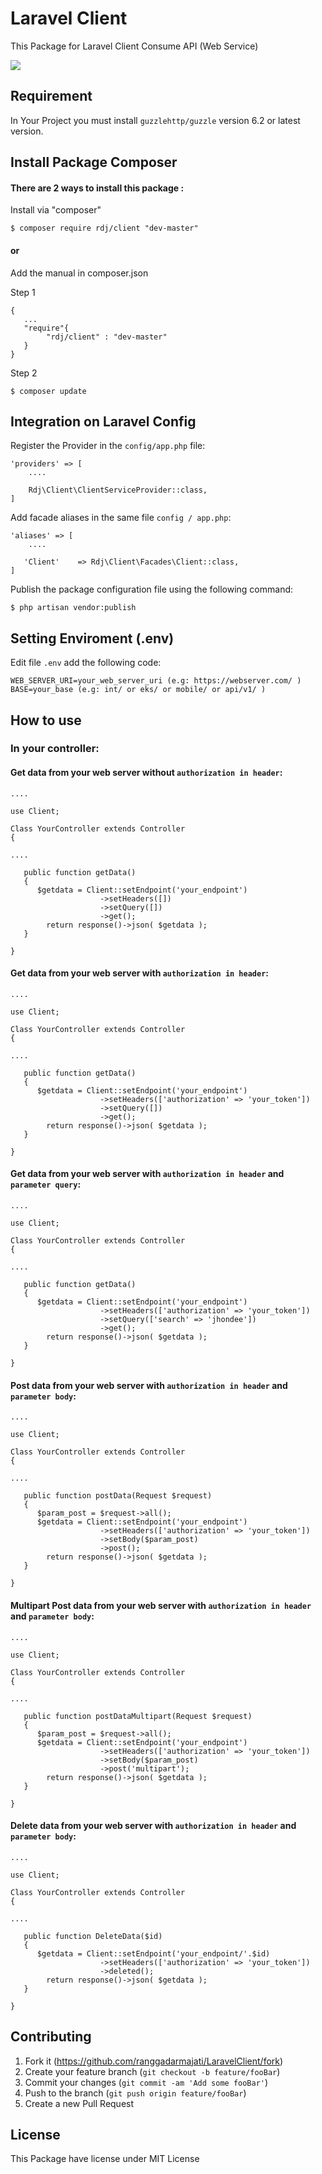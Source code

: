 # Laravel Client

This Package for Laravel Client Consume API (Web Service)

![](json-rest_schema.png)

## Requirement
In Your Project you must install ``guzzlehttp/guzzle`` version 6.2 or latest version.

## Install Package Composer

#### There are 2 ways to install this package :

Install via "composer"
```code
$ composer require rdj/client "dev-master"
```
#### or
Add the manual in composer.json

   Step 1
   ```code
   {
      ...
      "require"{ 
           "rdj/client" : "dev-master"
      }
   }
   ```
   Step 2
   ```code
   $ composer update
   ```

## Integration on Laravel Config

Register the Provider in the `config/app.php` file:
```code
'providers' => [
	....

	Rdj\Client\ClientServiceProvider::class,
]
```
Add facade aliases in the same file `config / app.php`:
```code
'aliases' => [
    ....

   'Client'    => Rdj\Client\Facades\Client::class,
]
```
Publish the package configuration file using the following command:
```code
$ php artisan vendor:publish
```

## Setting Enviroment (.env)
Edit file `.env` add the following code:
```code
WEB_SERVER_URI=your_web_server_uri (e.g: https://webserver.com/ )
BASE=your_base (e.g: int/ or eks/ or mobile/ or api/v1/ )
```

## How to use
### In your controller:
  
#### Get data from your web server without `authorization in header`:
```code
....

use Client;

Class YourController extends Controller
{

....

   public function getData()
   {
      $getdata = Client::setEndpoint('your_endpoint')
                    ->setHeaders([])
                    ->setQuery([])
                    ->get();
        return response()->json( $getdata );
   }

}
```
#### Get data from your web server with `authorization in header`:
```code
....

use Client;

Class YourController extends Controller
{

....

   public function getData()
   {
      $getdata = Client::setEndpoint('your_endpoint')
                    ->setHeaders(['authorization' => 'your_token'])
                    ->setQuery([])
                    ->get();
        return response()->json( $getdata );
   }

}
```
#### Get data from your web server with `authorization in header` and `parameter query`:
```code
....

use Client;

Class YourController extends Controller
{

....

   public function getData()
   {
      $getdata = Client::setEndpoint('your_endpoint')
                    ->setHeaders(['authorization' => 'your_token'])
                    ->setQuery(['search' => 'jhondee'])
                    ->get();
        return response()->json( $getdata );
   }

}
```
#### Post data from your web server with `authorization in header` and `parameter body`:
```code
....

use Client;

Class YourController extends Controller
{

....

   public function postData(Request $request)
   {
      $param_post = $request->all();
      $getdata = Client::setEndpoint('your_endpoint')
                    ->setHeaders(['authorization' => 'your_token'])
                    ->setBody($param_post)
                    ->post();
        return response()->json( $getdata );
   }

}
```

#### Multipart Post data from your web server with `authorization in header` and `parameter body`:
```code
....

use Client;

Class YourController extends Controller
{

....

   public function postDataMultipart(Request $request)
   {
      $param_post = $request->all();
      $getdata = Client::setEndpoint('your_endpoint')
                    ->setHeaders(['authorization' => 'your_token'])
                    ->setBody($param_post)
                    ->post('multipart');
        return response()->json( $getdata );
   }

}
```

#### Delete data from your web server with `authorization in header` and `parameter body`:
```code
....

use Client;

Class YourController extends Controller
{

....

   public function DeleteData($id)
   {
      $getdata = Client::setEndpoint('your_endpoint/'.$id)
                    ->setHeaders(['authorization' => 'your_token'])
                    ->deleted();
        return response()->json( $getdata );
   }

}
```

## Contributing

1. Fork it (<https://github.com/ranggadarmajati/LaravelClient/fork>)
2. Create your feature branch (`git checkout -b feature/fooBar`)
3. Commit your changes (`git commit -am 'Add some fooBar'`)
4. Push to the branch (`git push origin feature/fooBar`)
5. Create a new Pull Request

## License
This Package have license under MIT License
